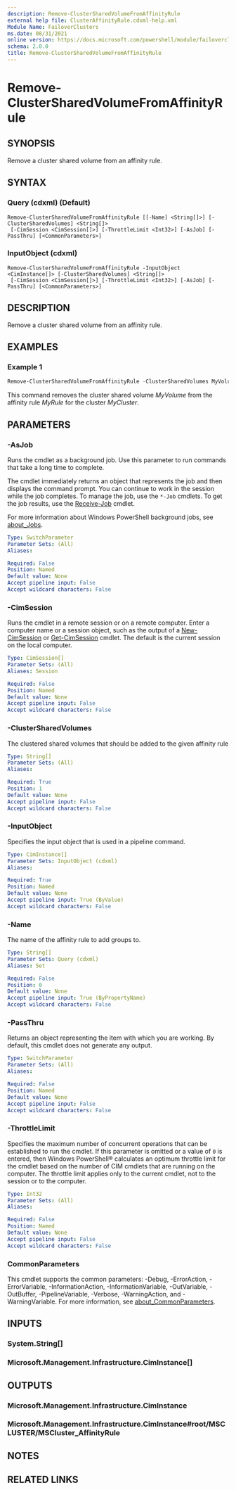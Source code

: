 ```yaml
---
description: Remove-ClusterSharedVolumeFromAffinityRule
external help file: ClusterAffinityRule.cdxml-help.xml
Module Name: FailoverClusters
ms.date: 08/31/2021
online version: https://docs.microsoft.com/powershell/module/failoverclusters/remove-clustersharedvolumefromaffinityrule?view=windowsserver2022-ps&wt.mc_id=ps-gethelp
schema: 2.0.0
title: Remove-ClusterSharedVolumeFromAffinityRule
---
```


# Remove-ClusterSharedVolumeFromAffinityRule

## SYNOPSIS
Remove a cluster shared volume from an affinity rule.

## SYNTAX

### Query (cdxml) (Default)
```
Remove-ClusterSharedVolumeFromAffinityRule [[-Name] <String[]>] [-ClusterSharedVolumes] <String[]>
 [-CimSession <CimSession[]>] [-ThrottleLimit <Int32>] [-AsJob] [-PassThru] [<CommonParameters>]
```

### InputObject (cdxml)
```
Remove-ClusterSharedVolumeFromAffinityRule -InputObject <CimInstance[]> [-ClusterSharedVolumes] <String[]>
 [-CimSession <CimSession[]>] [-ThrottleLimit <Int32>] [-AsJob] [-PassThru] [<CommonParameters>]
```

## DESCRIPTION
Remove a cluster shared volume from an affinity rule.

## EXAMPLES

### Example 1
```powershell
Remove-ClusterSharedVolumeFromAffinityRule -ClusterSharedVolumes MyVolume -Name MyRule -Cluster MyCluster
```

This command removes the cluster shared volume _MyVolume_ from the affinity rule _MyRule_ for the
cluster _MyCluster_.

## PARAMETERS

### -AsJob
Runs the cmdlet as a background job. Use this parameter to run commands that take a long time to
complete.

The cmdlet immediately returns an object that represents the job and then displays the command
prompt. You can continue to work in the session while the job completes. To manage the job, use the
`*-Job` cmdlets. To get the job results, use the
[Receive-Job](https://go.microsoft.com/fwlink/?LinkID=113372) cmdlet.

For more information about Windows PowerShell background jobs, see
[about_Jobs](https://go.microsoft.com/fwlink/?LinkID=113251).

```yaml
Type: SwitchParameter
Parameter Sets: (All)
Aliases:

Required: False
Position: Named
Default value: None
Accept pipeline input: False
Accept wildcard characters: False
```

### -CimSession
Runs the cmdlet in a remote session or on a remote computer. Enter a computer name or a session
object, such as the output of a [New-CimSession](https://go.microsoft.com/fwlink/p/?LinkId=227967)
or [Get-CimSession](https://go.microsoft.com/fwlink/p/?LinkId=227966) cmdlet. The default is the
current session on the local computer.

```yaml
Type: CimSession[]
Parameter Sets: (All)
Aliases: Session

Required: False
Position: Named
Default value: None
Accept pipeline input: False
Accept wildcard characters: False
```

### -ClusterSharedVolumes
The clustered shared volumes that should be added to the given affinity rule

```yaml
Type: String[]
Parameter Sets: (All)
Aliases:

Required: True
Position: 1
Default value: None
Accept pipeline input: False
Accept wildcard characters: False
```

### -InputObject
Specifies the input object that is used in a pipeline command.

```yaml
Type: CimInstance[]
Parameter Sets: InputObject (cdxml)
Aliases:

Required: True
Position: Named
Default value: None
Accept pipeline input: True (ByValue)
Accept wildcard characters: False
```

### -Name
The name of the affinity rule to add groups to.

```yaml
Type: String[]
Parameter Sets: Query (cdxml)
Aliases: Set

Required: False
Position: 0
Default value: None
Accept pipeline input: True (ByPropertyName)
Accept wildcard characters: False
```

### -PassThru
Returns an object representing the item with which you are working.
By default, this cmdlet does not generate any output.

```yaml
Type: SwitchParameter
Parameter Sets: (All)
Aliases:

Required: False
Position: Named
Default value: None
Accept pipeline input: False
Accept wildcard characters: False
```

### -ThrottleLimit
Specifies the maximum number of concurrent operations that can be established to run the cmdlet. If
this parameter is omitted or a value of `0` is entered, then Windows PowerShell&reg; calculates an
optimum throttle limit for the cmdlet based on the number of CIM cmdlets that are running on the
computer. The throttle limit applies only to the current cmdlet, not to the session or to the
computer.

```yaml
Type: Int32
Parameter Sets: (All)
Aliases:

Required: False
Position: Named
Default value: None
Accept pipeline input: False
Accept wildcard characters: False
```

### CommonParameters
This cmdlet supports the common parameters: -Debug, -ErrorAction, -ErrorVariable,
-InformationAction, -InformationVariable, -OutVariable, -OutBuffer, -PipelineVariable, -Verbose,
-WarningAction, and -WarningVariable. For more information, see
[about_CommonParameters](http://go.microsoft.com/fwlink/?LinkID=113216).

## INPUTS

### System.String[]

### Microsoft.Management.Infrastructure.CimInstance[]

## OUTPUTS

### Microsoft.Management.Infrastructure.CimInstance

### Microsoft.Management.Infrastructure.CimInstance#root/MSCLUSTER/MSCluster_AffinityRule

## NOTES

## RELATED LINKS
